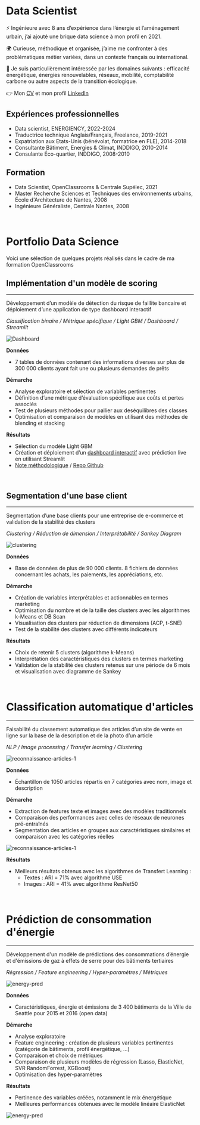 # Data Scientist
⚡️ Ingénieure avec 8 ans d’expérience dans l’énergie et l’aménagement urbain, j’ai ajouté une brique data science à mon profil en 2021. 

🌍️ Curieuse, méthodique et organisée, j’aime me confronter à des problématiques métier variées, dans un contexte français ou international.

🌿 Je suis particulièrement intéressée par les domaines suivants : efficacité énergétique, énergies renouvelables, réseaux, mobilité, comptabilité carbone ou autre aspects de la transition écologique.

👉 Mon [CV](/assets/CV-CM-BESNIER-2024-DS1P.pdf) et mon profil [LinkedIn](https://www.linkedin.com/in/cmbesnier/)

## Expériences professionnelles
- Data scientist, ENERGIENCY, 2022-2024
- Traductrice technique Anglais/Français, Freelance, 2019-2021
- Expatriation aux Etats-Unis (bénévolat, formatrice en FLE), 2014-2018
- Consultante Bâtiment, Energies & Climat, INDDIGO, 2010-2014
- Consulante Éco-quartier, INDDIGO, 2008-2010

## Formation
- Data Scientist, OpenClassrooms & Centrale Supélec, 2021
- Master Recherche Sciences et Techniques des environnements urbains, École d'Architecture de Nantes, 2008
- Ingénieure Généraliste, Centrale Nantes, 2008

&nbsp;
&nbsp;
&nbsp;
&nbsp;

# Portfolio Data Science
Voici une sélection de quelques projets réalisés dans le cadre de ma formation OpenClassrooms
&nbsp;

## Implémentation d'un modèle de scoring
---------
Développement d’un modèle de détection du risque de faillite bancaire et déploiement d’une application de type dashboard interactif

*Classification binaire / Métrique spécifique / Light GBM / Dashboard / Streamlit*

![Dashboard](/assets/bankloan-dashboard.png)

**Données** 
- 7 tables de données contenant des informations diverses sur plus de 300 000 clients ayant fait une ou plusieurs demandes de prêts  

**Démarche**
- Analyse exploratoire et sélection de variables pertinentes
- Définition d’une métrique d’évaluation spécifique aux coûts et pertes associés
- Test de plusieurs méthodes pour pallier aux deséquilibres des classes
- Optimisation et comparaison de modèles en utilisant des méthodes de blending et stacking

**Résultats**
- Sélection du modéle Light GBM
- Création et déploiement d’un [dashboard interactif](https://cmbesnier-credit-dashboard-main-wndjuj.streamlit.app/) avec prédiction live en utilisant Streamlit
- [Note méthodologique](https://github.com/cmbesnier/credit-dashboard/blob/main/P7-03-note%20me%CC%81thodologique.pdf) / [Repo Github](https://github.com/cmbesnier/credit-dashboard/)

&nbsp;
&nbsp;
&nbsp;
&nbsp;
  
## Segmentation d'une base client
---------
Segmentation d’une base clients pour une entreprise de e-commerce et validation de la stabilité des clusters

*Clustering / Réduction de dimension / Interprétabilité / Sankey Diagram*

![clustering](/assets/clustering.png)

**Données**
- Base de données de plus de 90 000 clients. 8 fichiers de données concernant les achats, les paiements, les appréciations, etc.

**Démarche**
- Création de variables interprétables et actionnables en termes marketing
- Optimisation du nombre et de la taille des clusters avec les algorithmes k-Means et DB Scan
- Visualisation des clusters par réduction de dimensions (ACP, t-SNE)
- Test de la stabilité des clusters avec différents indicateurs

**Résultats**
- Choix de retenir 5 clusters (algorithme k-Means)
- Interprétation des caractéristiques des clusters en termes marketing
- Validation de la stabilité des clusters retenus sur une période de 6 mois et visualisation avec diagramme de Sankey

&nbsp;
&nbsp;
&nbsp;
&nbsp;

# Classification automatique d'articles
---------
Faisabilité du classement automatique des articles d’un site de vente en ligne sur la base de la description et de la photo d’un article

*NLP / Image processing / Transfer learning / Clustering*

![reconnaissance-articles-1](/assets/reconnaissance-articles-1.png)

**Données**
- Échantillon de 1050 articles répartis en 7 catégories avec nom, image et description

**Démarche**
- Extraction de features texte et images avec des modèles traditionnels
- Comparaison des performances avec celles de réseaux de neurones pré-entraînés
- Segmentation des articles en groupes aux caractéristiques similaires et comparaison avec les catégories réelles

![reconnaissance-articles-1](/assets/reconnaissance-articles-2.png)

**Résultats**
- Meilleurs résultats obtenus avec les algorithmes de Transfert Learning : 
  - Textes : ARI = 71% avec algorithme USE 
  - Images : ARI = 41% avec algorithme ResNet50
 


&nbsp;
&nbsp;
&nbsp;
&nbsp;

# Prédiction de consommation d'énergie
---------
Développement d'un modèle de prédictions des consommations d’énergie et d'émissions de gaz à effets de serre pour des bâtiments tertiaires

*Régression / Feature engineering / Hyper-paramètres / Métriques*

![energy-pred](/assets/energy-pred-1.png)

**Données**
- Caractéristiques, énergie et émissions de 3 400 bâtiments de la Ville de Seattle pour 2015 et 2016 (open data)

**Démarche**
- Analyse exploratoire
- Feature engineering : création de plusieurs variables pertinentes (catégorie de bâtiments, profil énergétique, ...)
- Comparaison et choix de métriques
- Comparaison de plusieurs modèles de régression (Lasso, ElasticNet, SVR RandomForrest, XGBoost)
- Optimisation des hyper-paramètres

**Résultats**
- Pertinence des variables créées, notamment le mix énergétique
- Meilleures performances obtenues avec le modèle linéaire ElasticNet
 
![energy-pred](/assets/energy-pred-2.png)

















